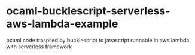 # ocaml-bucklescript-serverless-aws-lambda-example
ocaml code traspiled by bucklescript to javascript runnable in aws lambda with serverless framework

